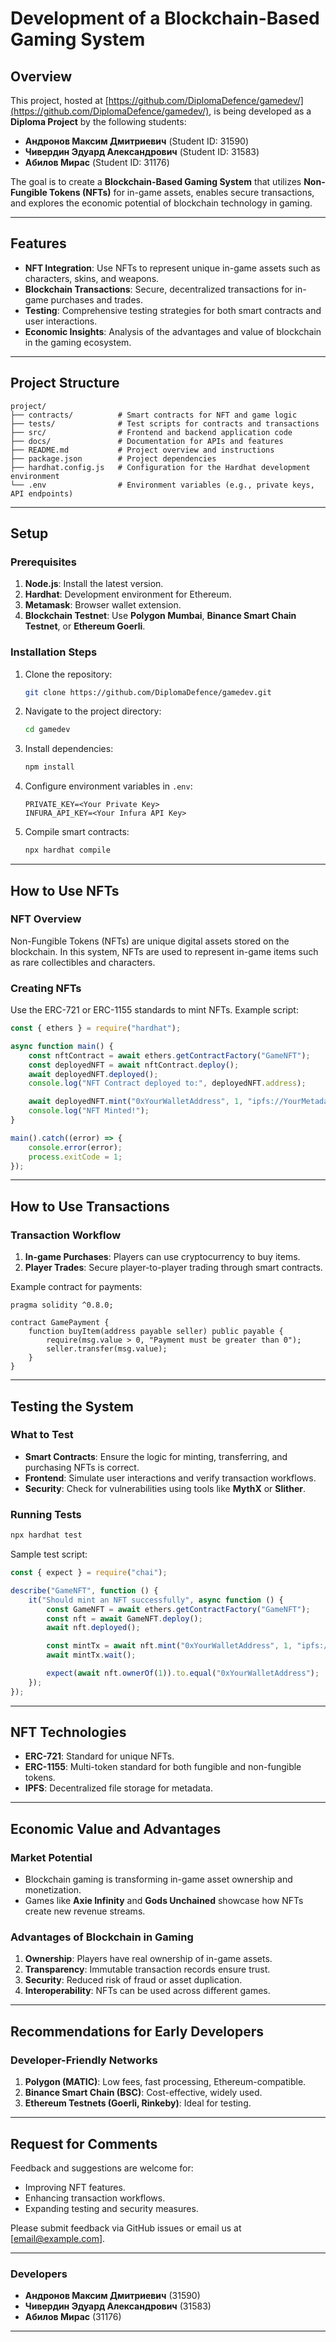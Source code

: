 # Development of a Blockchain-Based Gaming System

## Overview

This project, hosted at [https://github.com/DiplomaDefence/gamedev/](https://github.com/DiplomaDefence/gamedev/), is being developed as a **Diploma Project** by the following students:

- **Андронов Максим Дмитриевич** (Student ID: 31590)  
- **Чивердин Эдуард Александрович** (Student ID: 31583)  
- **Абилов Мирас** (Student ID: 31176)  

The goal is to create a **Blockchain-Based Gaming System** that utilizes **Non-Fungible Tokens (NFTs)** for in-game assets, enables secure transactions, and explores the economic potential of blockchain technology in gaming.

---

## Features
- **NFT Integration**: Use NFTs to represent unique in-game assets such as characters, skins, and weapons.
- **Blockchain Transactions**: Secure, decentralized transactions for in-game purchases and trades.
- **Testing**: Comprehensive testing strategies for both smart contracts and user interactions.
- **Economic Insights**: Analysis of the advantages and value of blockchain in the gaming ecosystem.

---

## Project Structure

```plaintext
project/
├── contracts/          # Smart contracts for NFT and game logic
├── tests/              # Test scripts for contracts and transactions
├── src/                # Frontend and backend application code
├── docs/               # Documentation for APIs and features
├── README.md           # Project overview and instructions
├── package.json        # Project dependencies
├── hardhat.config.js   # Configuration for the Hardhat development environment
└── .env                # Environment variables (e.g., private keys, API endpoints)
```

---

## Setup

### Prerequisites
1. **Node.js**: Install the latest version.
2. **Hardhat**: Development environment for Ethereum.
3. **Metamask**: Browser wallet extension.
4. **Blockchain Testnet**: Use **Polygon Mumbai**, **Binance Smart Chain Testnet**, or **Ethereum Goerli**.

### Installation Steps
1. Clone the repository:
   ```bash
   git clone https://github.com/DiplomaDefence/gamedev.git
   ```
2. Navigate to the project directory:
   ```bash
   cd gamedev
   ```
3. Install dependencies:
   ```bash
   npm install
   ```
4. Configure environment variables in `.env`:
   ```plaintext
   PRIVATE_KEY=<Your Private Key>
   INFURA_API_KEY=<Your Infura API Key>
   ```
5. Compile smart contracts:
   ```bash
   npx hardhat compile
   ```

---

## How to Use NFTs

### NFT Overview
Non-Fungible Tokens (NFTs) are unique digital assets stored on the blockchain. In this system, NFTs are used to represent in-game items such as rare collectibles and characters.

### Creating NFTs
Use the ERC-721 or ERC-1155 standards to mint NFTs. Example script:

```javascript
const { ethers } = require("hardhat");

async function main() {
    const nftContract = await ethers.getContractFactory("GameNFT");
    const deployedNFT = await nftContract.deploy();
    await deployedNFT.deployed();
    console.log("NFT Contract deployed to:", deployedNFT.address);

    await deployedNFT.mint("0xYourWalletAddress", 1, "ipfs://YourMetadataLink");
    console.log("NFT Minted!");
}

main().catch((error) => {
    console.error(error);
    process.exitCode = 1;
});
```

---

## How to Use Transactions

### Transaction Workflow
1. **In-game Purchases**: Players can use cryptocurrency to buy items.
2. **Player Trades**: Secure player-to-player trading through smart contracts.

Example contract for payments:
```solidity
pragma solidity ^0.8.0;

contract GamePayment {
    function buyItem(address payable seller) public payable {
        require(msg.value > 0, "Payment must be greater than 0");
        seller.transfer(msg.value);
    }
}
```

---

## Testing the System

### What to Test
- **Smart Contracts**: Ensure the logic for minting, transferring, and purchasing NFTs is correct.
- **Frontend**: Simulate user interactions and verify transaction workflows.
- **Security**: Check for vulnerabilities using tools like **MythX** or **Slither**.

### Running Tests
```bash
npx hardhat test
```

Sample test script:
```javascript
const { expect } = require("chai");

describe("GameNFT", function () {
    it("Should mint an NFT successfully", async function () {
        const GameNFT = await ethers.getContractFactory("GameNFT");
        const nft = await GameNFT.deploy();
        await nft.deployed();

        const mintTx = await nft.mint("0xYourWalletAddress", 1, "ipfs://metadata-link");
        await mintTx.wait();

        expect(await nft.ownerOf(1)).to.equal("0xYourWalletAddress");
    });
});
```

---

## NFT Technologies

- **ERC-721**: Standard for unique NFTs.
- **ERC-1155**: Multi-token standard for both fungible and non-fungible tokens.
- **IPFS**: Decentralized file storage for metadata.

---

## Economic Value and Advantages

### Market Potential
- Blockchain gaming is transforming in-game asset ownership and monetization.
- Games like **Axie Infinity** and **Gods Unchained** showcase how NFTs create new revenue streams.

### Advantages of Blockchain in Gaming
1. **Ownership**: Players have real ownership of in-game assets.
2. **Transparency**: Immutable transaction records ensure trust.
3. **Security**: Reduced risk of fraud or asset duplication.
4. **Interoperability**: NFTs can be used across different games.

---

## Recommendations for Early Developers

### Developer-Friendly Networks
1. **Polygon (MATIC)**: Low fees, fast processing, Ethereum-compatible.
2. **Binance Smart Chain (BSC)**: Cost-effective, widely used.
3. **Ethereum Testnets (Goerli, Rinkeby)**: Ideal for testing.

---

## Request for Comments
Feedback and suggestions are welcome for:
- Improving NFT features.
- Enhancing transaction workflows.
- Expanding testing and security measures.

Please submit feedback via GitHub issues or email us at [email@example.com].

---

### Developers
- **Андронов Максим Дмитриевич** (31590)  
- **Чивердин Эдуард Александрович** (31583)  
- **Абилов Мирас** (31176)  

---
